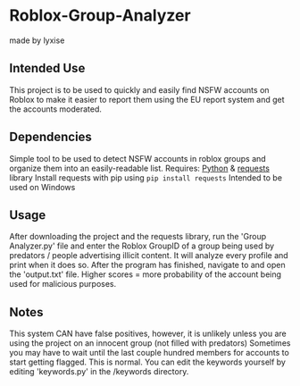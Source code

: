 # Roblox-Group-Analyzer
made by lyxise
## Intended Use
This project is to be used to quickly and easily find NSFW accounts on Roblox to make it easier to report them using the EU report system and get the accounts moderated.
## Dependencies
Simple tool to be used to detect NSFW accounts in roblox groups and organize them into an easily-readable list.
Requires: [Python](https://www.python.org) & [requests](https://pypi.org/project/requests/) library
Install requests with pip using `pip install requests`
Intended to be used on Windows
## Usage
After downloading the project and the requests library, run the 'Group Analyzer.py' file and enter the Roblox GroupID of a group being used by predators / people advertising illicit content. It will analyze every profile and print when it does so. After the program has finished, navigate to and open the 'output.txt' file. Higher scores = more probability of the account being used for malicious purposes.
## Notes
This system CAN have false positives, however, it is unlikely unless you are using the project on an innocent group (not filled with predators)
Sometimes you may have to wait until the last couple hundred members for accounts to start getting flagged. This is normal.
You can edit the keywords yourself by editing 'keywords.py' in the /keywords directory.
